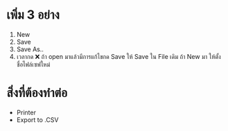 # เพิ่ม 3 อย่าง
1. New
2. Save
3. Save As..
4. เวลากด ❌ ถ้า open มาแล้วมีการแก้ไขกด Save ให้ Save ใน File เดิม ถ้า New มา ให้ตั้งชื่อไฟล์เซฟใหม่
# สิ่งที่ต้องทำต่อ
* Printer
* Export to .CSV
